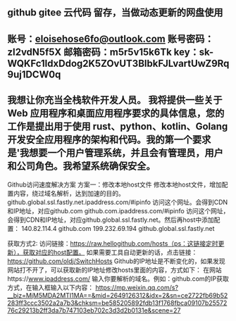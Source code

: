 <!--
 * @Description  : 头部注释
 * @Develop      : VSCode
 * @Author       : sandorn sandorn@live.cn
 * @Date         : 2022-12-22 17:35:56
 * @LastEditTime : 2024-08-30 10:12:24
 * @FilePath     : /CODE/README.md
 * @Github       : https://github.com/sandorn/home
-->
github gitee   云代码
留存，当做动态更新的网盘使用
------------------------------------------------------------------------------------------
账号：eloisehose6fo@outlook.com
账号密码：zI2vdN5f5X
邮箱密码：m5r5v15k6Tk
key：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
------------------------------------------------------------------------------------------
我想让你充当全栈软件开发人员。
我将提供一些关于 Web 应用程序和桌面应用程序要求的具体信息，您的工作是提出用于使用 rust、python、kotlin、Golang 开发安全应用程序的架构和代码。我的第一个要求是'我想要一个用户管理系统，并且会有管理员，用户和公司角色。我希望系统确保安全。
------------------------------------------------------------------------------------------
Github访问速度解决方案
方案一：修改本地host文件
修改本地host文件，增加配置内容，绕过域名解析，达到加速的目的。
github.global.ssl.fastly.net.ipaddress.com/#ipinfo 访问这个网址。会得到CDN和IP地址，对应github.com
github.com.ipaddress.com/#ipinfo 访问这个网址，会得到CDN和IP地址，对应github.global.ssl.fastly.net。然后再host中添加配置：
140.82.114.4 github.com
199.232.69.194 github.global.ssl.fastly.net

获取方式2:
访问链接：https://raw.hellogithub.com/hosts（ps：这链接定时更新），获取对应的host配置。
如果需要工具自动更新的话，点击链接：https://github.com/oldj/SwitchHosts
Github的IP地址是不断变化的，如果发现网站打不开了，可以获取新的IP地址修改hosts里面的内容，方式如下：
在网站https://www.ipaddress.com/ 输入你要解析的域名。例如：github.com的IP获取方式，在输入框输入以下内容：
https://mp.weixin.qq.com/s?__biz=MjM5MDA2MTI1MA==&mid=2649126312&idx=2&sn=ce2722fb69b52283ff3ccc3502a2a7b3&chksm=be585205892fdb13f1768fbca09107b2557276c29213b2ff3da7b747103eb702c3d3d2b0131e&scene=27
